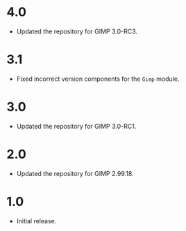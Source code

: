 4.0
===

* Updated the repository for GIMP 3.0-RC3.


3.1
===

* Fixed incorrect version components for the `Gimp` module.


3.0
===

* Updated the repository for GIMP 3.0-RC1.


2.0
===

* Updated the repository for GIMP 2.99.18.


1.0
===

* Initial release.
